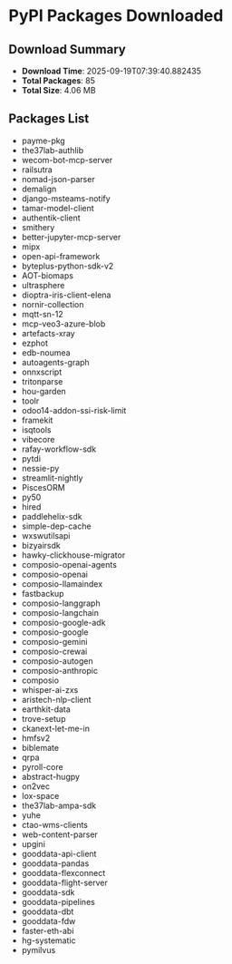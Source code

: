 # PyPI Packages Downloaded

## Download Summary
- **Download Time**: 2025-09-19T07:39:40.882435
- **Total Packages**: 85
- **Total Size**: 4.06 MB

## Packages List
- payme-pkg
- the37lab-authlib
- wecom-bot-mcp-server
- railsutra
- nomad-json-parser
- demalign
- django-msteams-notify
- tamar-model-client
- authentik-client
- smithery
- better-jupyter-mcp-server
- mipx
- open-api-framework
- byteplus-python-sdk-v2
- AOT-biomaps
- ultrasphere
- dioptra-iris-client-elena
- nornir-collection
- mqtt-sn-12
- mcp-veo3-azure-blob
- artefacts-xray
- ezphot
- edb-noumea
- autoagents-graph
- onnxscript
- tritonparse
- hou-garden
- toolr
- odoo14-addon-ssi-risk-limit
- framekit
- isqtools
- vibecore
- rafay-workflow-sdk
- pytdi
- nessie-py
- streamlit-nightly
- PiscesORM
- py50
- hired
- paddlehelix-sdk
- simple-dep-cache
- wxswutilsapi
- bizyairsdk
- hawky-clickhouse-migrator
- composio-openai-agents
- composio-openai
- composio-llamaindex
- fastbackup
- composio-langgraph
- composio-langchain
- composio-google-adk
- composio-google
- composio-gemini
- composio-crewai
- composio-autogen
- composio-anthropic
- composio
- whisper-ai-zxs
- aristech-nlp-client
- earthkit-data
- trove-setup
- ckanext-let-me-in
- hmfsv2
- biblemate
- qrpa
- pyroll-core
- abstract-hugpy
- on2vec
- lox-space
- the37lab-ampa-sdk
- yuhe
- ctao-wms-clients
- web-content-parser
- upgini
- gooddata-api-client
- gooddata-pandas
- gooddata-flexconnect
- gooddata-flight-server
- gooddata-sdk
- gooddata-pipelines
- gooddata-dbt
- gooddata-fdw
- faster-eth-abi
- hg-systematic
- pymilvus
